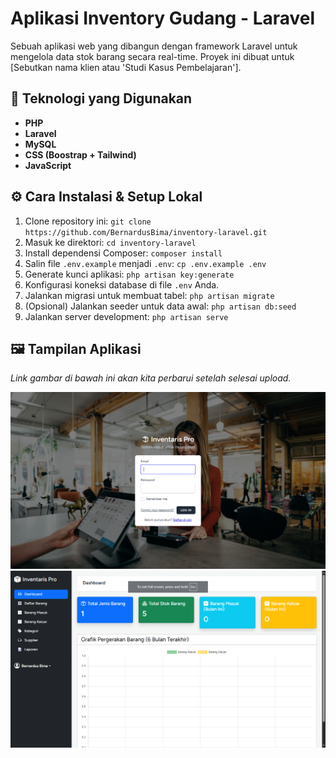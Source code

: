 # Aplikasi Inventory Gudang - Laravel

Sebuah aplikasi web yang dibangun dengan framework Laravel untuk mengelola data stok barang secara real-time. Proyek ini dibuat untuk [Sebutkan nama klien atau 'Studi Kasus Pembelajaran'].

## 🚀 Teknologi yang Digunakan
-   **PHP**
-   **Laravel**
-   **MySQL**
-   **CSS (Boostrap + Tailwind)**
-   **JavaScript**

## ⚙️ Cara Instalasi & Setup Lokal
1.  Clone repository ini: `git clone https://github.com/BernardusBima/inventory-laravel.git`
2.  Masuk ke direktori: `cd inventory-laravel`
3.  Install dependensi Composer: `composer install`
4.  Salin file `.env.example` menjadi `.env`: `cp .env.example .env`
5.  Generate kunci aplikasi: `php artisan key:generate`
6.  Konfigurasi koneksi database di file `.env` Anda.
7.  Jalankan migrasi untuk membuat tabel: `php artisan migrate`
8.  (Opsional) Jalankan seeder untuk data awal: `php artisan db:seed`
9.  Jalankan server development: `php artisan serve`

## 🖼️ Tampilan Aplikasi
*Link gambar di bawah ini akan kita perbarui setelah selesai upload.*

![Screenshot Halaman Login](https://raw.githubusercontent.com/BernardusBima/inventory-laravel/main/images/Project-Inventory-1.png)
![Screenshot Dashboard](https://raw.githubusercontent.com/BernardusBima/inventory-laravel/main/images/Project-Inventory-2.png)
